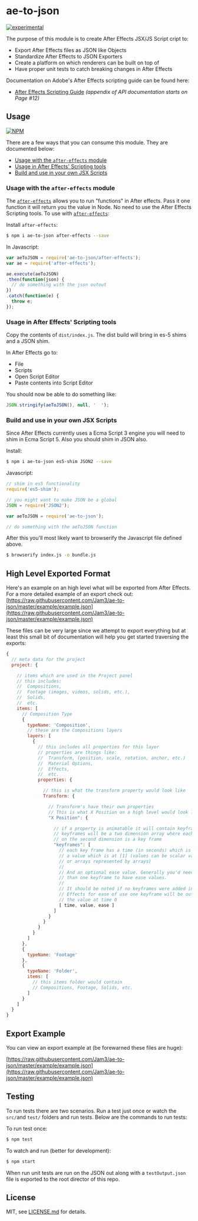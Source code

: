 # ae-to-json

[![experimental](http://badges.github.io/stability-badges/dist/experimental.svg)](http://github.com/badges/stability-badges)

The purpose of this module is to create After Effects JSX/JS Script cript to:
- Export After Effects files as JSON like Objects
- Standardize After Effects to JSON Exporters
- Create a platform on which renderers can be built on top of
- Have proper unit tests to catch breaking changes in After Effects

Documentation on Adobe's After Effects scripting guide can be found here:
- [After Effects Scripting Guide](http://download.macromedia.com/pub/developer/aftereffects/scripting/After-Effects-CS6-Scripting-Guide.pdf) _(appendix of API documentation starts on Page #12)_

## Usage

[![NPM](https://nodei.co/npm/ae-to-json.png)](https://www.npmjs.com/package/ae-to-json)

There are a few ways that you can consume this module. They are documented below:

- [Usage with the `after-effects` module](#usage-with-the-after-effects-module)
- [Usage in After Effects' Scripting tools](#usage-in-after-effects-scripting-tools)
- [Build and use in your own JSX Scripts](#build-and-use-in-your-own-jsx-scripts)

### Usage with the `after-effects` module

The [`after-effects`](https://www.npmjs.com/package/after-effects) allows you to run "functions" in After effects. Pass it one function it will return you the value in Node. No need to use the After Effects Scripting tools. To use with [`after-effects`](https://www.npmjs.com/package/after-effects):

Install `after-effects`:
```bash
$ npm i ae-to-json after-effects --save
```

In Javascript:
```javascript
var aeToJSON = require('ae-to-json/after-effects');
var ae = require('after-effects');

ae.execute(aeToJSON)
.then(function(json) {
  // do something with the json outout
})
.catch(function(e) {
  throw e;
});
```

### Usage in After Effects' Scripting tools

Copy the contents of `dist/index.js`. The dist build will bring in es-5 shims and a JSON shim.

In After Effects go to:

- File
- Scripts
- Open Script Editor
- Paste contents into Script Editor

You should now be able to do something like:
```javascript
JSON.stringify(aeToJSON(), null, '  ');
```

### Build and use in your own JSX Scripts

Since After Effects currently uses a Ecma Script 3 engine you will need to shim in Ecma Script 5. Also you should shim in JSON also.

Install:
```bash
$ npm i ae-to-json es5-shim JSON2 --save
```

Javascript:
```javascript
// shim in es5 functionality
require('es5-shim');

// you might want to make JSON be a global
JSON = require('JSON2');

var aeToJSON = require('ae-to-json');

// do something with the aeToJSON function
```

After this you'll most likely want to browserify the Javascript file defined above.

```bash
$ browserify index.js -o bundle.js
```



## High Level Exported Format

Here's an example on an high level what will be exported from After Effects. For a more detailed example of an export check out:
[https://raw.githubusercontent.com/Jam3/ae-to-json/master/example/example.json](https://raw.githubusercontent.com/Jam3/ae-to-json/master/example/example.json)

These files can be very large since we attempt to export everything but at least this small bit of documentation will help you get started traversing the exports:
```javascript
{ 
  // meta data for the project
  project: {

    // items which are used in the Project panel
    // this includes: 
    //  Compositions, 
    //  Footage (images, videos, solids, etc.),
    //  Solids,
    //  etc.
    items: [
      // Composition Type
      {
        typeName: 'Composition',
        // these are the Compositions layers
        layers: [
          {
            // this includes all properties for this layer
            // properties are things like:
            //  Transform, (position, scale, rotation, anchor, etc.)
            //  Material Options,
            //  Effects,
            //  etc.
            properties: {

              // this is what the transform property would look like
              Transform: {

                // Transform's have their own properties
                // This is what X Position on a high level would look like
                "X Position": {

                  // if a property is animatable it will contain keyframes
                  // keyframes will be a two dimension array where each element
                  // on the second dimension is a key frame
                  "keyframes": [
                    // each key frame has a time (in seconds) which is at [0]
                    // a value which is at [1] (values can be scalar values 
                    // or arrays represented by arrays)
                    // 
                    // And an optional ease value. Generally you'd need more
                    // than one keyframe to have ease values.
                    // 
                    // It should be noted if no keyframes were added in After 
                    // Effects for ease of use one keyframe will be output with
                    // the value at time 0
                    [ time, value, ease ]
                  ]
                }
              }
            }
          }
        ]
      },
      {
        typeName: 'Footage'
      },
      {
        typeName: 'Folder',
        items: [
          // this items folder would contain
          // Compositions, Footage, Solids, etc.
        ]
      }
    ]
  }
}
```

## Export Example

You can view an export example at (be forewarned these files are huge):

[https://raw.githubusercontent.com/Jam3/ae-to-json/master/example/example.json](https://raw.githubusercontent.com/Jam3/ae-to-json/master/example/example.json)

## Testing

To run tests there are two scenarios. Run a test just once or watch the `src/`and `test/` folders and run tests. Below are the commands to run tests:

To run test once:
```bash
$ npm test
```

To watch and run (better for development):
```bash
$ npm start
```

When run unit tests are run on the JSON out along with a `testOutput.json` file is exported to the root director of this repo.

## License

MIT, see [LICENSE.md](http://github.com/jam3/ae-to-json/blob/master/LICENSE.md) for details.
